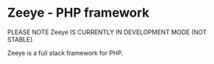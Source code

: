 Zeeye - PHP framework
===================================

PLEASE NOTE Zeeye IS CURRENTLY IN DEVELOPMENT MODE (NOT STABLE).

Zeeye is a full stack framework for PHP.